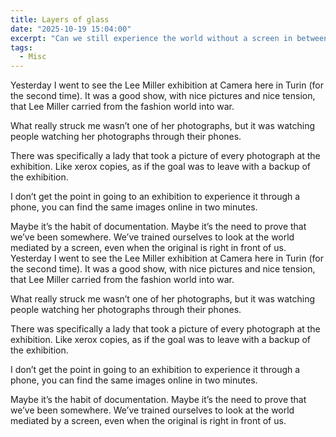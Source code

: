 ```yaml
---
title: Layers of glass
date: "2025-10-19 15:04:00"
excerpt: "Can we still experience the world without a screen in between?"
tags:
  - Misc
---
```


Yesterday I went to see the Lee Miller exhibition at Camera here in Turin (for
the second time). It was a good show, with nice pictures and nice tension, that
Lee Miller carried from the fashion world into war. 

What really struck me wasn’t one of her photographs, but it was watching people
watching her photographs through their phones.

There was specifically a lady that took a picture of every photograph at the
exhibition. Like xerox copies, as if the goal was to leave with a backup of the
exhibition. 

I don’t get the point in going to an exhibition to experience it through a
phone, you can find the same images online in two minutes. 

Maybe it’s the habit of documentation. Maybe it’s the need to prove that we’ve
been somewhere. We’ve trained ourselves to look at the world mediated by a
screen, even when the original is right in front of us. Yesterday I went to see
the Lee Miller exhibition at Camera here in Turin (for the second time). It was
a good show, with nice pictures and nice tension, that Lee Miller carried from
the fashion world into war. 

What really struck me wasn’t one of her photographs, but it was watching people
watching her photographs through their phones.

There was specifically a lady that took a picture of every photograph at the
exhibition. Like xerox copies, as if the goal was to leave with a backup of the
exhibition. 

I don’t get the point in going to an exhibition to experience it through a
phone, you can find the same images online in two minutes. 

Maybe it’s the habit of documentation. Maybe it’s the need to prove that we’ve
been somewhere. We’ve trained ourselves to look at the world mediated by a
screen, even when the original is right in front of us.
